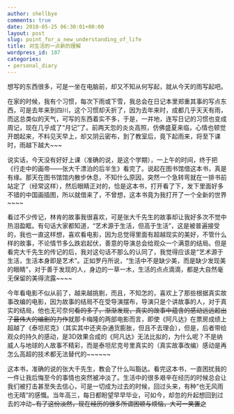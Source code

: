 ```yaml
---
author: shellbye
comments: true
date: 2010-05-25 06:30:01+00:00
layout: post
slug: point_for_a_new_understanding_of_life
title: 对生活的一点新的理解
wordpress_id: 107
categories:
- personal_diary
---
```


想写的东西很多，可是一坐在电脑前，却又不知从何写起，就从今天的雨写起吧。  
  
在家的时候，我有个习惯，每次下雨或下雪，我总会在日记本里郑重其事的写点东西，可是去年来到四川，这个习惯却夭折了，因为去年来时，成都几乎天天有雨，而这总类似的天气，可写的东西着实不多，于是，一并地，连写日记的习惯也变成周记，现在几乎成了“月记”了。前两天忽的炎炎高照，仿佛盛夏来临，心情也顿觉开朗起来，不料见天早上，却又阴云密布，到了教室后，竟下起雨来，将至下课时，雨越下越大~~~  
  
说实话，今天没有好好上课（准确的说，是这个学期），一上午的时间，终于把《行走中的画帝——张大千漂泊的后半生》看完了。说起在图书馆借这本书，真是有缘。那天在图书馆馆内散步休息，不知什么原因，突然一个急转弯就在一排书前站定了（经常这样），然后眼睛正对的，恰是这本书，打开看了下，发下里面好多不错的中国画插图，所以就借来了，不曾想，这本书竟为我打开了一个全新的世界~~~~  
  
看过不少传记，林肯的故事我很喜欢，可是张大千先生的故事却让我好多次不觉中热泪盈眶。有句话大家都知道，“艺术源于生活，但高于生活”，这是被普遍接受的，我也一直这样想，喜欢看电影，因为总觉得里面有超越现实的美好，不管什么样的故事，不论情节多么跌宕起伏，善意的导演总会给观众一个满意的结局。但是看完大千先生的传记的后，我对这句话不那么的认同了，我觉得应该是“艺术源于生活，生活本身即是艺术”。正如罗丹所说，“生活中不是缺少美，而是缺少发现美的眼睛”，对于善于发现的人，身边的一草一木，生活的点点滴滴，都是大自然毫无保留的美得流露~~~~  
  
今年看电影不似从前了，越来越挑剔，而且，不知怎的，喜欢上了那些根据真实故事改编的电影，因为故事的结局不在受导演摆布，导演只是个讲故事的人，对于真实的结局，他也无可奈何~~看的多了，渐渐发现，真实的故事中蕴含的感动远远超出了最伟大的编剧的力作~~就那卡梅隆的两部电影而言，即使《阿凡达》在票房成绩上超越了《泰坦尼克》（其实其中还夹杂通货膨胀，但且不去理会），但是，后者带给观众的持久的感动，是3D效果合成的《阿凡达》无法比拟的，为什么呢？不是纳威人与地球的人故事不精彩，而是泰坦尼克号里真实的（真实故事改编）感动是再怎么高超的技术都无法替代的~~~~~~  
  
这本书，准确的说的张大千先生，教会了什么叫豁达。看完这本书，一直困扰我的一件让我后悔至今的事情也突然被冲淡了。生活中的很多艰辛在经历的时候总会让我们被打击甚至失去信心，可是一切成为过去的时候，回过头来，有种“也无风雨也无晴”的感慨。当年高三，每日都盼望早早毕业，可如今，却忽的升起想回到过去的冲动~~~有了这份淡然，现在经历的很多所谓困顿与烦恼，大可一笑置之~~  
  

